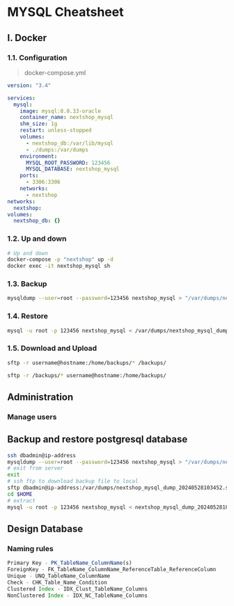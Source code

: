 # MYSQL Cheatsheet

## I. Docker

### 1.1. Configuration

> docker-compose.yml

```yml
version: "3.4"

services:
  mysql:
    image: mysql:8.0.33-oracle
    container_name: nextshop_mysql
    shm_size: 1g
    restart: unless-stopped
    volumes:
      - nextshop_db:/var/lib/mysql
      - ./dumps:/var/dumps
    environment:
      MYSQL_ROOT_PASSWORD: 123456
      MYSQL_DATABASE: nextshop_mysql
    ports:
      - 3306:3306
    networks:
      - nextshop
networks:
  nextshop:
volumes:
  nextshop_db: {}
```

### 1.2. Up and down

```sh
# Up and down
docker-compose -p "nextshop" up -d
docker exec -it nextshop_mysql sh
```

### 1.3. Backup

```sh
mysqldump --user=root --password=123456 nextshop_mysql > "/var/dumps/nextshop_mysql_dump_$(date +%Y%m%d%H%M%S).sql"
```

### 1.4. Restore

```sh
mysql -u root -p 123456 nextshop_mysql < /var/dumps/nextshop_mysql_dump_20240528103452.sql
```

### 1.5. Download and Upload

```sh
sftp -r username@hostname:/home/backups/* /backups/
```

```sh
sftp -r /backups/* username@hostname:/home/backups/
```

## Administration

### Manage users

## Backup and restore postgresql database

```sh
ssh dbadmin@ip-address
mysqldump --user=root --password=123456 nextshop_mysql > "/var/dumps/nextshop_mysql_dump_$(date +%Y%m%d%H%M%S).sql"
# exit from server
exit
# ssh ftp to download backup file to local
sftp dbadmin@ip-address:/var/dumps/nextshop_mysql_dump_20240528103452.sql $HOME
cd $HOME
# extract
mysql -u root -p 123456 nextshop_mysql < nextshop_mysql_dump_20240528103452.sql

```

## Design Database

### Naming rules

```ts
Primary Key - PK_TableName_ColumnName(s)
ForeignKey - FK_TableName_ColumnName_ReferenceTable_ReferenceColumn
Unique - UNQ_TableName_ColumnName
Check - CHK_Table_Name_Condition
Clustered Index - IDX_Clust_TableName_Columns
NonClustered Index - IDX_NC_TableName_Columns
```
